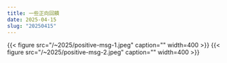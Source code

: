 ```yaml
---
title: 一些正向回饋
date: 2025-04-15
slug: "20250415"
---
```


{{< figure src="/~2025/positive-msg-1.jpeg" caption="" width=400 >}}
{{< figure src="/~2025/positive-msg-2.jpeg" caption="" width=400 >}}
